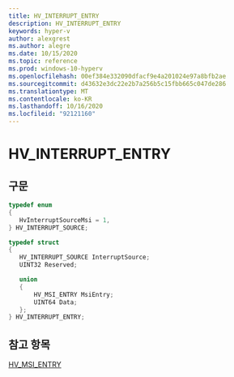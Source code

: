 ```yaml
---
title: HV_INTERRUPT_ENTRY
description: HV_INTERRUPT_ENTRY
keywords: hyper-v
author: alexgrest
ms.author: alegre
ms.date: 10/15/2020
ms.topic: reference
ms.prod: windows-10-hyperv
ms.openlocfilehash: 00ef384e332090dfacf9e4a201024e97a8bfb2ae
ms.sourcegitcommit: d43632e3dc22e2b7a256b5c15fbb665c047de286
ms.translationtype: MT
ms.contentlocale: ko-KR
ms.lasthandoff: 10/16/2020
ms.locfileid: "92121160"
---
```

# <a name="hv_interrupt_entry"></a>HV_INTERRUPT_ENTRY

## <a name="syntax"></a>구문

 ```c
typedef enum
{
    HvInterruptSourceMsi = 1,
} HV_INTERRUPT_SOURCE;

typedef struct
{
    HV_INTERRUPT_SOURCE InterruptSource;
    UINT32 Reserved;

    union
    {
        HV_MSI_ENTRY MsiEntry;
        UINT64 Data;
    };
} HV_INTERRUPT_ENTRY;
 ```

## <a name="see-also"></a>참고 항목

[HV_MSI_ENTRY](HV_MSI_ENTRY.md)